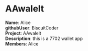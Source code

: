 # AAwalelt

**Name**: Alice  
**githubUser**: BiscuitCoder  
**Project**: AAwalelt  
**Description**: this is a 7702 wallet app  
**Members**: Alice
